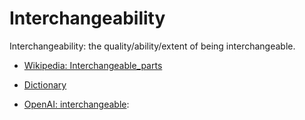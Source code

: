 # Interchangeability

Interchangeability: the quality/ability/extent of being interchangeable.

<div data-chatgpt-prompt="explain interchangeability (system quality attribute, non-functional requirement, cross-functional contraint)"></div>

* [Wikipedia: Interchangeable_parts](https://wikipedia.org/wiki/Interchangeable_parts)

* [Dictionary]()

* [OpenAI: interchangeable](https:://openai.com): <div data-chatgpt-prompt="define interchangeable (computers and software)"></div>
